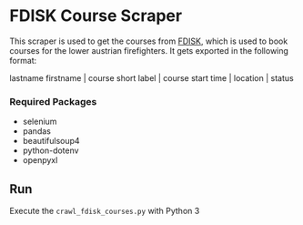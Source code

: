 # FDISK Course Scraper

This scraper is used to get the courses from [FDISK](app.fdisk.at), which is used to book courses for the lower austrian firefighters.
It gets exported in the following format:

lastname firstname | course short label | course start time | location | status

### Required Packages

* selenium
* pandas
* beautifulsoup4
* python-dotenv
* openpyxl

## Run

Execute the `crawl_fdisk_courses.py` with Python 3